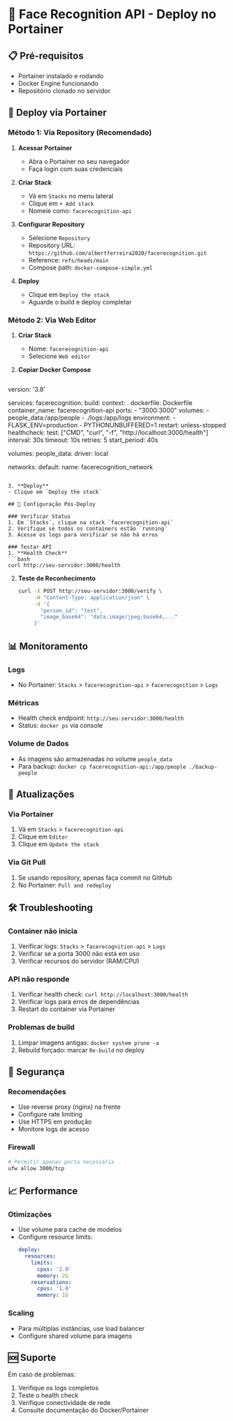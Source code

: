 # 🐳 Face Recognition API - Deploy no Portainer

## 📋 Pré-requisitos

- Portainer instalado e rodando
- Docker Engine funcionando
- Repositório clonado no servidor

## 🚀 Deploy via Portainer

### Método 1: Via Repository (Recomendado)

1. **Acessar Portainer**
   - Abra o Portainer no seu navegador
   - Faça login com suas credenciais

2. **Criar Stack**
   - Vá em `Stacks` no menu lateral
   - Clique em `+ Add stack`
   - Nomeie como: `facerecognition-api`

3. **Configurar Repository**
   - Selecione `Repository`
   - Repository URL: `https://github.com/albertferreira2020/facerecognition.git`
   - Reference: `refs/heads/main`
   - Compose path: `docker-compose-simple.yml`

4. **Deploy**
   - Clique em `Deploy the stack`
   - Aguarde o build e deploy completar

### Método 2: Via Web Editor

1. **Criar Stack**
   - Nome: `facerecognition-api`
   - Selecione `Web editor`

2. **Copiar Docker Compose**
   ```yaml
version: '3.8'

services:
  facerecognition:
    build:
      context: .
      dockerfile: Dockerfile
    container_name: facerecognition-api
    ports:
      - "3000:3000"
    volumes:
      - people_data:/app/people
      - ./logs:/app/logs
    environment:
      - FLASK_ENV=production
      - PYTHONUNBUFFERED=1
    restart: unless-stopped
    healthcheck:
      test: ["CMD", "curl", "-f", "http://localhost:3000/health"]
      interval: 30s
      timeout: 10s
      retries: 5
      start_period: 40s

volumes:
  people_data:
    driver: local

networks:
  default:
    name: facerecognition_network
   ```

3. **Deploy**
   - Clique em `Deploy the stack`

## 🔧 Configuração Pós-Deploy

### Verificar Status
1. Em `Stacks`, clique na stack `facerecognition-api`
2. Verifique se todos os containers estão `running`
3. Acesse os logs para verificar se não há erros

### Testar API
1. **Health Check**
   ```bash
   curl http://seu-servidor:3000/health
   ```

2. **Teste de Reconhecimento**
   ```bash
   curl -X POST http://seu-servidor:3000/verify \
        -H "Content-Type: application/json" \
        -d '{
          "person_id": "test",
          "image_base64": "data:image/jpeg;base64,..."
        }'
   ```

## 📊 Monitoramento

### Logs
- No Portainer: `Stacks` > `facerecognition-api` > `facerecognition` > `Logs`

### Métricas
- Health check endpoint: `http://seu-servidor:3000/health`
- Status: `docker ps` via console

### Volume de Dados
- As imagens são armazenadas no volume `people_data`
- Para backup: `docker cp facerecognition-api:/app/people ./backup-people`

## 🔄 Atualizações

### Via Portainer
1. Vá em `Stacks` > `facerecognition-api`
2. Clique em `Editor`
3. Clique em `Update the stack`

### Via Git Pull
1. Se usando repository, apenas faça commit no GitHub
2. No Portainer: `Pull and redeploy`

## 🛠️ Troubleshooting

### Container não inicia
1. Verificar logs: `Stacks` > `facerecognition-api` > `Logs`
2. Verificar se a porta 3000 não está em uso
3. Verificar recursos do servidor (RAM/CPU)

### API não responde
1. Verificar health check: `curl http://localhost:3000/health`
2. Verificar logs para erros de dependências
3. Restart do container via Portainer

### Problemas de build
1. Limpar imagens antigas: `docker system prune -a`
2. Rebuild forçado: marcar `Re-build` no deploy

## 🔐 Segurança

### Recomendações
- Use reverse proxy (nginx) na frente
- Configure rate limiting
- Use HTTPS em produção
- Monitore logs de acesso

### Firewall
```bash
# Permitir apenas porta necessária
ufw allow 3000/tcp
```

## 📈 Performance

### Otimizações
- Use volume para cache de modelos
- Configure resource limits:
  ```yaml
  deploy:
    resources:
      limits:
        cpus: '2.0'
        memory: 2G
      reservations:
        cpus: '1.0'
        memory: 1G
  ```

### Scaling
- Para múltiplas instâncias, use load balancer
- Configure shared volume para imagens

## 🆘 Suporte

Em caso de problemas:
1. Verifique os logs completos
2. Teste o health check
3. Verifique conectividade de rede
4. Consulte documentação do Docker/Portainer
